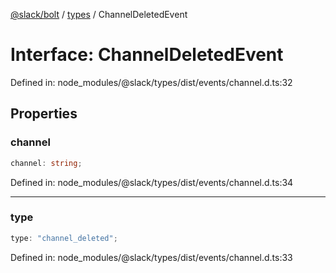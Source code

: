 [@slack/bolt](../../../../index.md) / [types](../index.md) / ChannelDeletedEvent

# Interface: ChannelDeletedEvent

Defined in: node\_modules/@slack/types/dist/events/channel.d.ts:32

## Properties

### channel

```ts
channel: string;
```

Defined in: node\_modules/@slack/types/dist/events/channel.d.ts:34

***

### type

```ts
type: "channel_deleted";
```

Defined in: node\_modules/@slack/types/dist/events/channel.d.ts:33
